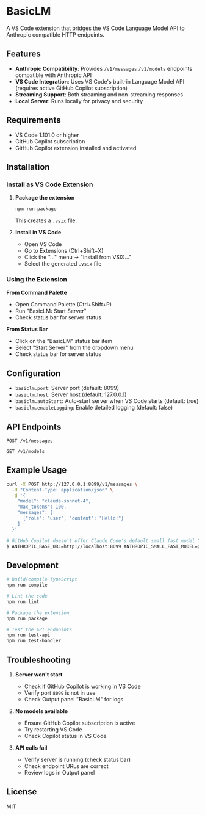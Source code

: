 # BasicLM

A VS Code extension that bridges the VS Code Language Model API to Anthropic compatible HTTP endpoints.

## Features

- **Anthropic Compatibility**: Provides `/v1/messages` `/v1/models` endpoints compatible with Anthropic API
- **VS Code Integration**: Uses VS Code's built-in Language Model API (requires active GitHub Copilot subscription)
- **Streaming Support**: Both streaming and non-streaming responses
- **Local Server**: Runs locally for privacy and security

## Requirements

- VS Code 1.101.0 or higher
- GitHub Copilot subscription
- GitHub Copilot extension installed and activated

## Installation

### Install as VS Code Extension

1. **Package the extension**
   ```bash
   npm run package
   ```
   This creates a `.vsix` file.

2. **Install in VS Code**
   - Open VS Code
   - Go to Extensions (Ctrl+Shift+X)
   - Click the "..." menu → "Install from VSIX..."
   - Select the generated `.vsix` file

### Using the Extension

**From Command Palette**
   - Open Command Palette (Ctrl+Shift+P)
   - Run "BasicLM: Start Server"
   - Check status bar for server status

**From Status Bar**
   - Click on the "BasicLM" status bar item
   - Select "Start Server" from the dropdown menu
   - Check status bar for server status

## Configuration

- `basiclm.port`: Server port (default: 8099)
- `basiclm.host`: Server host (default: 127.0.0.1)
- `basiclm.autoStart`: Auto-start server when VS Code starts (default: true)
- `basiclm.enableLogging`: Enable detailed logging (default: false)

## API Endpoints

```
POST /v1/messages
```
```
GET /v1/models
```

## Example Usage

```bash
curl -X POST http://127.0.0.1:8099/v1/messages \
  -H "Content-Type: application/json" \
  -d '{
    "model": "claude-sonnet-4",
    "max_tokens": 100,
    "messages": [
      {"role": "user", "content": "Hello!"}
    ]
  }'
```

```bash
# GitHub Copilot doesn't offer Claude Code's default small fast model "claude-3-5-haiku", override to "gpt-4o-mini" instead
$ ANTHROPIC_BASE_URL=http://localhost:8099 ANTHROPIC_SMALL_FAST_MODEL=gpt-4o-mini claude
```

## Development

```bash
# Build/compile TypeScript
npm run compile

# Lint the code
npm run lint

# Package the extension
npm run package

# Test the API endpoints
npm run test-api
npm run test-handler
```

## Troubleshooting

1. **Server won't start**
   - Check if GitHub Copilot is working in VS Code
   - Verify port `8099` is not in use
   - Check Output panel "BasicLM" for logs

2. **No models available**
   - Ensure GitHub Copilot subscription is active
   - Try restarting VS Code
   - Check Copilot status in VS Code

3. **API calls fail**
   - Verify server is running (check status bar)
   - Check endpoint URLs are correct
   - Review logs in Output panel

## License

MIT
